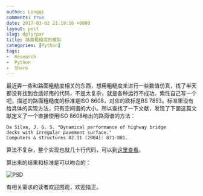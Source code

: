 ```yaml
---
author: Longqi
comments: true
date: 2017-03-02 21:19:16 +0800
layout: post
slug: dplyrpar
title: 路面粗糙度的模拟
categories: [Python]
tags:
-  Research
-  Python
-  Share
---
```

最近弄一些和路面粗糙度相关的东西，想用粗糙度来进行一些数值仿真，找了半天都没有找到合适好用的代码，不是太复杂，就是各种运行不成功。索性自己写一个吧，描述的路面粗糙度的标准是ISO 8608，对应的欧标是BS 7853。标准里没有给具体的实现方法，只有空间谱的大小。所以查找了一下文献，发现了下面这篇文献定义了一个直接使用ISO 8608给出的路面谱的方法：

    Da Silva, J. G. S. "Dynamical performance of highway bridge
    decks with irregular pavement surface."
    Computers & structures 82.11 (2004): 871-881.

算法不复杂，整个实现也就几十行代码，可以到[这里查看](https://github.com/wanglongqi/RoadProfile/blob/master/roadprofile.py)。

算出来的结果和标准是可以吻合的：

![PSD](https://github.com/wanglongqi/RoadProfile/blob/master/example/example1.png?raw=true)

有相关需求的读者欢迎围观，欢迎指正。

